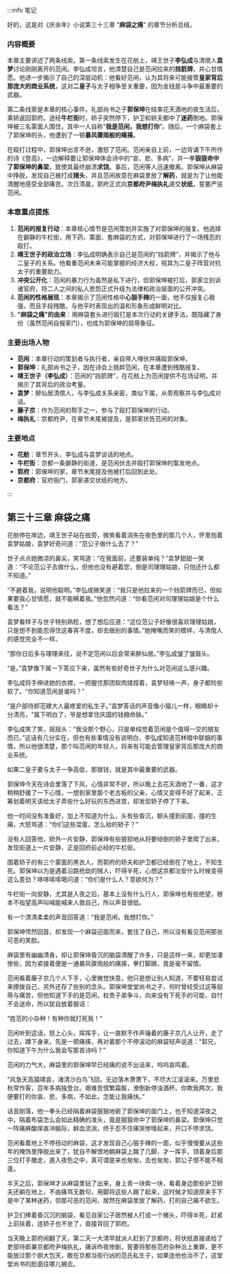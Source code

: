 :::info 笔记

好的，这是对《庆余年》小说第三十三章 “**麻袋之痛**” 的章节分析总结。

### 内容概要

本章主要讲述了两条线索。第一条线索发生在花舫上，靖王世子**李弘成**与清倌人**袁梦**讨论刚刚离开的范闲。李弘成坦言，他清楚自己是范闲拉来的**挡箭牌**，并心甘情愿。他进一步揭示了自己的深层动机：他看好范闲，认为其将来可能接管**皇家背后那庞大的商业系统**，这对**二皇子**与太子相争至关重要，因为金钱是斗争中最重要的武器。

第二条线索是本章的核心事件。礼部尚书之子**郭保坤**在结束花天酒地的夜生活后，乘轿返回郭府。途经**牛栏街**时，轿子突然停下，护卫和轿夫都中了**迷药**倒地。郭保坤被三名蒙面人围住，其中一人自称“**我是范闲，我想打你**”。随后，一个麻袋套上了郭保坤的头，他遭到了一顿**暴风骤雨般的痛揍**。

在殴打过程中，郭保坤出言不逊，激怒了范闲。范闲亲自上前，一边背诵下午所作的诗《登高》，一边解释要让郭保坤体会诗中的“哀、悲、多病”，并一拳**狠狠命中了郭保坤的鼻梁**，致使其最终崩溃**求饶**。事后，范闲等人迅速撤离。郭保坤从麻袋中挣脱，发现自己被打成**猪头**，并且范闲故意在麻袋里放了**解药**，就是为了让他能清醒地感受全部痛苦。次日清晨，郭府正式向**京都府尹梅执礼**递交**状纸**，誓要严惩范闲。

### 本章重点提炼

1.  **范闲的报复行动**：本章核心情节是范闲策划并实施了对郭保坤的报复。他选择在僻静的牛栏街，用下药、蒙面、套麻袋的方式，对郭保坤进行了一场残忍的殴打。
2.  **靖王世子的政治立场**：李弘成明确表示自己是范闲的“挡箭牌”，并揭示了他与二皇子的关系。他看重范闲未来可能掌握的经济大权，视其为二皇子阵营对抗太子的重要助力。
3.  **冲突公开化**：范闲的暴力行为虽然是私下进行，但郭保坤被打后，郭家立刻诉诸官府，将二人之间的私人恩怨正式升级为法律和政治层面的公开冲突。
4.  **范闲的性格展现**：本章揭示了范闲性格中**心狠手辣**的一面，他不仅报复心极强，而且手段残酷，与他平时表现出的温和形象形成鲜明对比。
5.  **“麻袋之痛”的由来**：用麻袋套头进行殴打是本次行动的关键手法，既隐藏了身份（虽然范闲自报家门），也成为郭保坤的屈辱象征。

### 主要出场人物

*   **范闲**：本章行动的策划者与执行者，亲自带人埋伏并痛殴郭保坤。
*   **郭保坤**：礼部尚书之子，因在诗会上挑衅范闲，在本章遭到残酷报复。
*   **靖王世子（李弘成）**：范闲的“挡箭牌”，在花舫上为范闲提供不在场证明，并揭示了其背后的政治考量。
*   **袁梦**：醉仙居清倌人，与李弘成关系亲密，类似下属，从旁观察并与李弘成对话。
*   **藤子京**：作为范闲的帮手之一，参与了殴打郭保坤的行动。
*   **梅执礼**：京都府尹，在章节末尾被提及，是郭家状告范闲的对象。

### 主要地点

*   **花舫**：章节开头，李弘成与袁梦谈话的地点。
*   **牛栏街**：京都一条僻静的街道，是范闲伏击并殴打郭保坤的案发地点。
*   **郭府**：郭保坤的家，章节末尾提及他被打后回到此处。
*   **京都府**：官府衙门，郭家递交状纸的地方。

:::

## 第三十三章 **麻袋之痛**

花舫停在岸边，靖王世子站在舷旁，微笑看着消失在夜色里的那几个人，怀里抱着袁梦姑娘，袁梦好奇问道：“范公子做什么去了？”

世子点点她微凉的鼻尖，笑骂道：“在我面前，还要装单纯？”袁梦甜甜一笑道：“不论范公子去做什么，但他也没有避着您，倒是司理理姑娘，只怕还什么都不知道。”

“不避着我，说明他聪明。”李弘成微笑道：“我只是他拉来的一个挡箭牌而已，但如果要我心甘情愿，就不能瞒着我。”他忽然问道：“你看范闲对司理理姑娘是个什么看法？”

袁梦看样子与世子特别熟稔，想了想后应道：“这位范公子好像很喜欢理理姑娘，只是想不到能忍得住这春宵不度，却去做别的事情。”她掩嘴而笑的模样，与清倌人的感觉完全不一样。

“那你日后多与理理来往，说不定范闲以后会常来醉仙居。”李弘成皱了皱眉头。

“是。”袁梦像下属一下答应下来，虽然有些好奇世子为什么对范闲这么感兴趣。

李弘成将手伸进她的衣襟，一把握住那团软肉揉捏着，袁梦轻唤一声，身子都险些软了。“你知道范闲是谁吗？”

“是户部侍郎范建大人最疼爱的私生子。”袁梦答话的声音像小猫儿一样，眼睛却十分清亮，“属下明白了，爷是想拿住庆国的钱粮命脉。”

李弘成笑了笑，摇摇头：“我没那个野心，只是单纯觉着范闲是个值得一交的朋友而已。”这话有几分实在，但也有些事情没有说明白，李弘成知道范林暗中联姻的事情，所以他很清楚，那个叫范闲的年轻人，将来有可能会管理皇家背后那庞大的商业系统。

如果二皇子要与太子一争高低，那银钱，就是其中最重要的武器。

郭保坤今天在诗会里落了下风，心情非常不好，所以晚上去花天酒地了一番，这才稍稍舒缓了一下心情，一想到家里那个老古板的父亲，心情又变得不好了起来，正筹划着明天该给太子弄些什么好玩的东西进宫，却发现轿子停了下来。

他一时间没有准备好，加上不知道为什么，头有些昏沉，额头撞到前面，撞的生痛，大怒骂道：“你们这些混蛋，怎么抬的轿子？”

没有人回答他，轿外一片安静，郭保坤有些狼狈地从将要倾倒的轿子里爬了出来，发现街道上一片安静，正是回府前必经的牛栏街。

围着轿子的有三个蒙面的黑衣人，而郭府的轿夫和护卫都已经倒在了地上，不知生死。郭保坤以为是遇着沿路抢劫的贼人，吓得半死，心想这京都治安什么时候变得这么差劲？哆哆嗦嗦喝问道：“你们是什么人？意欲何为？”

牛栏街一向安静，尤其是入夜之后，基本上没有什么行人，郭保坤也有些绝望，根本不指望高声叫喊能喊来人救自己，所以声音很低。

有一个清清柔柔的声音回答道：“我是范闲，我想打你。”

郭保坤愕然回首，却发现一个麻袋迎面而来，套住了自己，所以没有看见范闲那张可恶的笑脸。

麻袋里有幽幽清香，却让郭保坤昏沉的脑袋清醒了许多，只是这样一来，却更加凄惨些，因为紧接着便是一通暴风骤雨般的痛揍，拳打脚踢，竟是毫不留情。

范闲看着藤子京几个人下手，心里微觉快意，他只是想让别人知道，不要轻易尝试来撩拨自己，另外还存了些别的念头。郭保坤堂堂尚书之子，何时曾经受过这等屈辱与痛苦，但他知道下手的是范闲，权贵子弟争斗，向来没有下死手的可能，自忖不会送命，所以犹自放着狠话：

“姓范的小杂种！有种你就打死我！”

范闲听到这话，怒上心头，挥挥手，让一直默不作声锤着的藤子京几人让开，走了过去，蹲下身来，先是一顿痛揍，再对着那个不停滚动的麻袋轻声说道：“郭兄，你知道下午为什么我会写那首诗吗？”

范闲的力气大，麻袋里的郭保坤早已经痛的说不出话来，呜呜哀鸣着。

“风急天高猿啸哀，渚清沙白鸟飞回。无边落木萧萧下，不尽大江滚滚来。万里悲秋常作客，百年多病独登台。艰难苦恨繁霜鬓，潦倒新停浊酒杯。你欺我两次，我便要打的你哀、悲、多病，不如此，怎能让我痛快。”

话音刚落，他一拳头已经隔着麻袋狠狠地砸了郭保坤的面门上，也不知道深夜之中，隔着布袋怎么会如此精确的准头，竟是狠狠命中了郭保坤的鼻梁。郭保坤只觉一阵痛麻酸痒直冲脑际，鲜血流淌，终于忍不住痛哭惨嚎起来，开口不停求饶。

范闲看着地上不停扭动的麻袋，这才发现自己心狠手辣的一面，似乎慢慢要从这些年的掩饰里挣脱出来了，犹自不解恨地朝麻袋上踹了几脚，才一挥手，领着身后那三位打手撤走，遁入夜色之中，真可谓是来也匆匆，去也匆匆，郭公子恨不能不相逢。

半天之后，郭保坤才从麻袋里钻了出来，身上青一块紫一块，看着身边那些护卫轿夫还躺在地上，不由痛骂无数句，用脚将这些人踢了起来，这时候才知道原来手下是中了某种迷药，但那可恶的范闲，居然在麻袋里放了解药，打的自己痛不欲生。

护卫们捧着昏沉沉的脑袋，看见自家公子居然被人打成一个猪头，吓得半死，赶紧上前扶着，连轿子也不坐了，直接背回了郭府。

当天晚上郭府闹翻了天，第二天一大清早就派人赶到了京都府，将状纸直接递给了吏部侍郎兼京都府尹梅执礼，痛诉昨夜惨剧，誓要将那些范府杂种治上重罪，更不能放过那个胆大包天，敢在京都当街行凶的范氏私生子，如果连他也治不了，这堂堂尚书的脸面往哪儿搁去。

